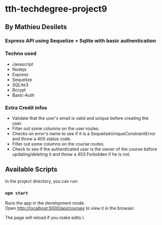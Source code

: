 # tth-techdegree-project9
## By Mathieu Desilets

### Express API using Sequelize + Sqlite with basic authentication

### Techno used
- Javascript
- Nodejs
- Express
- Sequelize
- SQLite3
- Bcrypt
- Basic-Auth

### Extra Credit infos

- Validate that the user's email is valid and unique before creating the user.
- Filter out some columns on the user routes.
- Checks on error's name to see if it is a SequelizeUniqueConstraintError and throw a 400 status code.
- Filter out some columns on the course routes.
- Check to see if the authenticated user is the owner of the course before updating/deleting it and throw a 403 Forbidden if he is not.


## Available Scripts

In the project directory, you can run:

### `npm start`

Runs the app in the development mode.\
Open [http://localhost:5000/api/courses](http://localhost:5000/api/courses) to view it in the browser.

The page will reload if you make edits.\

